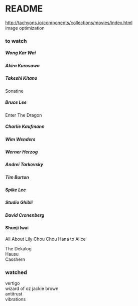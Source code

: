 # README  

http://tachyons.io/components/collections/movies/index.html  
image optimization

### to watch  


##### Wong Kar Wai

##### Akira Kurosawa  

##### Takeshi Kitano

Sonatine  

##### Bruce Lee  

Enter The Dragon

##### Charlie Kaufmann  

##### Wim Wenders

##### Werner Herzog 

##### Andrei Tarkovsky  

##### Tim Burton  

##### Spike Lee  

##### Studio Ghibli

##### David Cronenberg

#### Shunji Iwai

All About Lily Chou Chou
Hana to Alice  

The Dekalog  
Hausu  
Casshern

### watched  

vertigo  
wizard of oz 
jackie brown  
antitrust  
vibrations  


